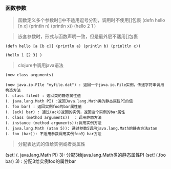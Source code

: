### 函数参数

> 函数定义多个参数时[]中不适用逗号分割，调用时不使用[]包裹
      (defn hello [n x] (println n) (println x))
      (hello 2 1 )

> 嵌套参数时，形式与函数声明一致，但是最外层不适用[]包裹

    (defn hello [a [b c]] (println a) (println b) (prinltln c))

    (hello 1 [2 3] )

> clojure中调用java语法

    (new class arguments)

    (new java.io.FIle "myfile.dat") : 返回一个java.io.File实例，传递字符串调用构造方法
    (. class filed) : 返回类的静态属性值
    (. java.lang.Math PI) :返回Java.lang.Math类的静态属性PI的值
    (. foo bar) : 返回实例foo的bar属性值
    (. (ack) bar) : 通过(ack)返回的实例，返回这个实例的bar属性
    (. class (method arguments))  : 调用静态方法
    (. instance (method arguments)):调用实例方法
    (. java.lang.Math (atan 5)): 通过参数5调用java.lang.Math的静态方法atan
    (. foo (bar)): 不适用参数调用实例foo的 bar方法
  
  >分配表达式的值给实例或者类属性

  (set! (. java.lang.Math PI) 3): 分配3给java.lang.Math类的静态属性PI
  (set! (.foo bar) 3) : 分配3给实例foo的属性bar